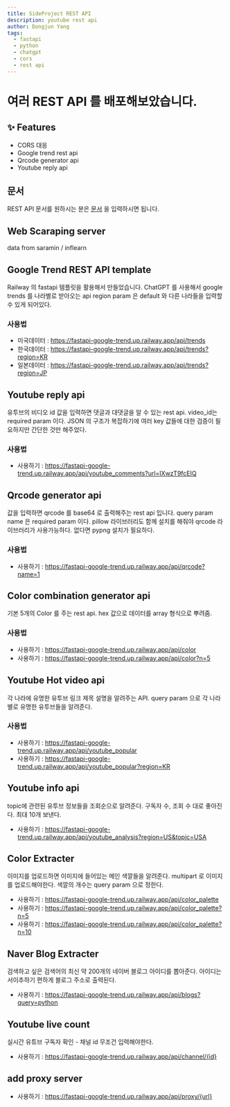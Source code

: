 ```yaml
---
title: SideProject REST API
description: youtube rest api
author: Dongjun Yang
tags:
  - fastapi
  - python
  - chatgpt
  - cors
  - rest api
---
```


# 여러 REST API 를 배포해보았습니다.

## ✨ Features

- CORS 대응
- Google trend rest api 
- Qrcode generator api
- Youtube reply api

## 문서

REST API 문서를 원하시는 분은 [문서](https://fastapi-google-trend.up.railway.app/redoc) 을 입력하시면 됩니다.

## Web Scaraping server

data from saramin / inflearn

## Google Trend REST API template

Railway 의 fastapi 템플릿을 활용해서 만들었습니다. 
ChatGPT 를 사용해서 google trends 를 나라별로 받아오는 api
region param 은 default 와 다른 나라들을 입력할 수 있게 되어있다.

### 사용법 

- 미국데이터 : https://fastapi-google-trend.up.railway.app/api/trends 
- 한국데이터 : https://fastapi-google-trend.up.railway.app/api/trends?region=KR
- 일본데이터 : https://fastapi-google-trend.up.railway.app/api/trends?region=JP

## Youtube reply api

유투브의 비디오 id 값을 입력하면 댓글과 대댓글을 알 수 있는 rest api.
video_id는 required param 이다.
JSON 의 구조가 복잡하기에 여러 key 값들에 대한 검증이 필요하지만 간단한 것만 해주었다.

### 사용법 

- 사용하기 : https://fastapi-google-trend.up.railway.app/api/youtube_comments?url=IXwzT9fcEIQ

## Qrcode generator api

값을 입력하면 qrcode 를 base64 로 출력해주는 rest api 입니다.
query param name 은 required param 이다.
pillow 라이브러리도 함께 설치를 해줘야 qrcode 라이브러리가 사용가능하다. 
없다면 pypng 설치가 필요하다.

### 사용법 

- 사용하기 : https://fastapi-google-trend.up.railway.app/api/qrcode?name=1

## Color combination generator api

기본 5개의 Color 를 주는 rest api.
hex 값으로 데이터를 array 형식으로 뿌려줌.

### 사용법 

- 사용하기 : https://fastapi-google-trend.up.railway.app/api/color
- 사용하기 : https://fastapi-google-trend.up.railway.app/api/color?n=5

## Youtube Hot video api

각 나라에 유명한 유투브 링크 제목 설명을 알려주는 API.
query param 으로 각 나라별로 유명한 유투브들을 알려준다.

### 사용법 

- 사용하기 : https://fastapi-google-trend.up.railway.app/api/youtube_popular
- 사용하기 : https://fastapi-google-trend.up.railway.app/api/youtube_popular?region=KR

## Youtube info api

topic에 관련된 유투브 정보들을 조회순으로 알려준다.
구독자 수, 조회 수 대로 좋아진다. 최대 10개 보낸다.

- 사용하기 : https://fastapi-google-trend.up.railway.app/api/youtube_analysis?region=US&topic=USA

## Color Extracter

이미지를 업로드하면 이미지에 들어있는 메인 색깔들을 알려준다.
multipart 로 이미지를 업로드해야한다. 
색깔의 개수는 query param 으로 정한다.

- 사용하기 : https://fastapi-google-trend.up.railway.app/api/color_palette
- 사용하기 : https://fastapi-google-trend.up.railway.app/api/color_palette?n=5
- 사용하기 : https://fastapi-google-trend.up.railway.app/api/color_palette?n=10


## Naver Blog Extracter

검색하고 싶은 검색어의 최신 약 200개의 네이버 블로그 아이디를 뽑아준다.
아이디는 서이추하기 편하게 블로그 주소로 출력된다.

- 사용하기 : https://fastapi-google-trend.up.railway.app/api/blogs?query=python

## Youtube live count

실시간 유튜브 구독자 확인 - 채널 id 무조건 입력해야한다.

- 사용하기 : https://fastapi-google-trend.up.railway.app/api/channel/{id}

## add proxy server

- 사용하기 : https://fastapi-google-trend.up.railway.app/api/proxy/{url}